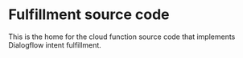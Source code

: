 # Fulfillment source code

This is the home for the cloud function source code that implements Dialogflow intent fulfillment.
